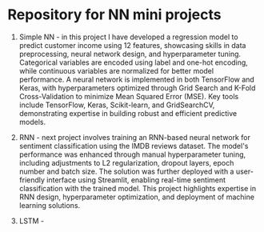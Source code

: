 # Repository for NN mini projects 

1. Simple NN - in this project I have developed a regression model to predict customer income using 12 features, showcasing skills in data preprocessing, neural network design, and hyperparameter tuning. Categorical variables are encoded using label and one-hot encoding, while continuous variables are normalized for better model performance. A neural network is implemented in both TensorFlow and Keras, with hyperparameters optimized through Grid Search and K-Fold Cross-Validation to minimize Mean Squared Error (MSE). Key tools include TensorFlow, Keras, Scikit-learn, and GridSearchCV, demonstrating expertise in building robust and efficient predictive models.

2. RNN - next project involves training an RNN-based neural network for sentiment classification using the IMDB reviews dataset. The model's performance was enhanced through manual hyperparameter tuning, including adjustments to L2 regularization, dropout layers, epoch number and batch size. The solution was further deployed with a user-friendly interface using Streamlit, enabling real-time sentiment classification with the trained model. This project highlights expertise in RNN design, hyperparameter optimization, and deployment of machine learning solutions.

3. LSTM - 
